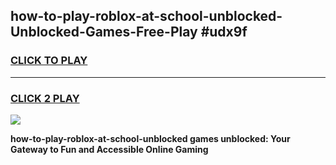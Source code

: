 
## how-to-play-roblox-at-school-unblocked-Unblocked-Games-Free-Play #udx9f
<h3>
<a href="https://us.freeplayer.one?title=how-to-play-roblox-at-school-unblocked&ref=9M">CLICK TO PLAY</a></h3>
<hr>

<h3>
<a href="https://us.freeplayer.one?title=how-to-play-roblox-at-school-unblocked&ref=9M">CLICK 2 PLAY</a>
  
</h3>

<a href="https://us.freeplayer.one?title=how-to-play-roblox-at-school-unblocked&ref=9M"><img src="https://clearcache.store/games.png"></a>


**how-to-play-roblox-at-school-unblocked games unblocked: Your Gateway to Fun and Accessible Online Gaming**
